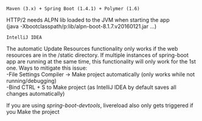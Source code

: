 
```Maven (3.x) + Spring Boot (1.4.1) + Polymer (1.6)```

HTTP/2 needs ALPN lib loaded to the JVM when starting the app<br>
(java -Xbootclasspath/p:lib/alpn-boot-8.1.7.v20160121.jar ...)


``` IntelliJ IDEA ```

The automatic Update Resources functionality only works if the web resources are in the <projectdir>/static directory.
If multiple instances of spring-boot app are running at the same time, this functionality will only work for the 1st one.
Ways to mitigate this issue:<br>
-File Settings Compiler -> Make project automatically (only works while not running/debugging)<br>
-Bind CTRL + S to Make project (as IntelliJ IDEA by default saves all changes automatically)<br>

If you are using _spring-boot-devtools_, livereload also only gets triggered if you Make the project
